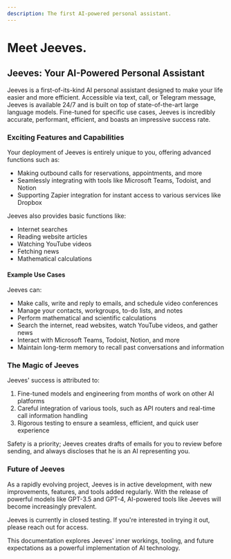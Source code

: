 ```yaml
---
description: The first AI-powered personal assistant.
---
```


# Meet Jeeves.

## Jeeves: Your AI-Powered Personal Assistant

Jeeves is a first-of-its-kind AI personal assistant designed to make your life easier and more efficient. Accessible via text, call, or Telegram message, Jeeves is available 24/7 and is built on top of state-of-the-art large language models. Fine-tuned for specific use cases, Jeeves is incredibly accurate, performant, efficient, and boasts an impressive success rate.

### Exciting Features and Capabilities

Your deployment of Jeeves is entirely unique to you, offering advanced functions such as:

* Making outbound calls for reservations, appointments, and more
* Seamlessly integrating with tools like Microsoft Teams, Todoist, and Notion
* Supporting Zapier integration for instant access to various services like Dropbox

Jeeves also provides basic functions like:

* Internet searches
* Reading website articles
* Watching YouTube videos
* Fetching news
* Mathematical calculations

#### Example Use Cases

Jeeves can:

* Make calls, write and reply to emails, and schedule video conferences
* Manage your contacts, workgroups, to-do lists, and notes
* Perform mathematical and scientific calculations
* Search the internet, read websites, watch YouTube videos, and gather news
* Interact with Microsoft Teams, Todoist, Notion, and more
* Maintain long-term memory to recall past conversations and information

### The Magic of Jeeves

Jeeves' success is attributed to:

1. Fine-tuned models and engineering from months of work on other AI platforms
2. Careful integration of various tools, such as API routers and real-time call information handling
3. Rigorous testing to ensure a seamless, efficient, and quick user experience

Safety is a priority; Jeeves creates drafts of emails for you to review before sending, and always discloses that he is an AI representing you.

### Future of Jeeves

As a rapidly evolving project, Jeeves is in active development, with new improvements, features, and tools added regularly. With the release of powerful models like GPT-3.5 and GPT-4, AI-powered tools like Jeeves will become increasingly prevalent.

Jeeves is currently in closed testing. If you're interested in trying it out, please reach out for access.

This documentation explores Jeeves' inner workings, tooling, and future expectations as a powerful implementation of AI technology.
